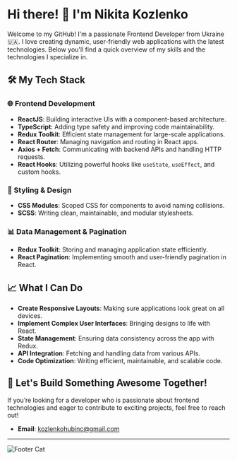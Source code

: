 # Hi there! 👋 I'm Nikita Kozlenko

Welcome to my GitHub! I'm a passionate Frontend Developer from Ukraine 🇺🇦. I love creating dynamic, user-friendly web applications with the latest technologies. Below you'll find a quick overview of my skills and the technologies I specialize in.

## 🛠 My Tech Stack

### 🌐 Frontend Development
- **ReactJS**: Building interactive UIs with a component-based architecture.
- **TypeScript**: Adding type safety and improving code maintainability.
- **Redux Toolkit**: Efficient state management for large-scale applications.
- **React Router**: Managing navigation and routing in React apps.
- **Axios + Fetch**: Communicating with backend APIs and handling HTTP requests.
- **React Hooks**: Utilizing powerful hooks like `useState`, `useEffect`, and custom hooks.

### 🎨 Styling & Design
- **CSS Modules**: Scoped CSS for components to avoid naming collisions.
- **SCSS**: Writing clean, maintainable, and modular stylesheets.

### 📊 Data Management & Pagination
- **Redux Toolkit**: Storing and managing application state efficiently.
- **React Pagination**: Implementing smooth and user-friendly pagination in React.

## 📈 What I Can Do

- **Create Responsive Layouts**: Making sure applications look great on all devices.
- **Implement Complex User Interfaces**: Bringing designs to life with React.
- **State Management**: Ensuring data consistency across the app with Redux.
- **API Integration**: Fetching and handling data from various APIs.
- **Code Optimization**: Writing efficient, maintainable, and scalable code.

## 🚀 Let's Build Something Awesome Together!

If you’re looking for a developer who is passionate about frontend technologies and eager to contribute to exciting projects, feel free to reach out!

- **Email**: [kozlenkohubinc@gmail.com](mailto:kozlenkohubinc@gmail.com)

---

![Footer Cat](https://media.giphy.com/media/lJNoBCvQYp7nq/giphy.gif)
